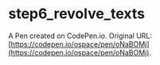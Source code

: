 # step6_revolve_texts

A Pen created on CodePen.io. Original URL: [https://codepen.io/ospace/pen/oNaBOMj](https://codepen.io/ospace/pen/oNaBOMj).

